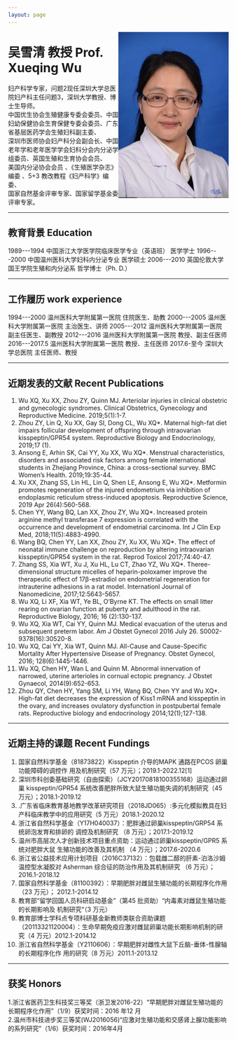 ```yaml
---
layout: page
---
```


<img style="float: right;" src="assets/图片1.png" width="50%" height="50%" />

# 吴雪清 教授 Prof. Xueqing Wu

   妇产科学专家，问题2现任深圳大学总医院妇产科主任问题3，深圳大学教授、博士生导师。<br>
 中国优生协会生殖健康专委会委员、中国妇幼保健协会生育保健专委会委员、广东省基层医药学会生殖妇科副主委、<br>
 深圳市医师协会妇产科分会副会长、中国老年学和老年医学学会妇科分会内分泌学组委员、英国生殖和生育协会会员、<br>
 美国内分泌协会会员 、《生殖医学杂志》编委 、5+3 教改教程《妇产科学》编委、<br>
 国家自然基金评审专家、国家留学基金委评审专家。

***

## 教育背景 Education

1989---1994 中国浙江大学医学院临床医学专业（英语班） 医学学士
1996---2000 中国温州医科大学妇科内分泌专业 医学硕士
2006---2010 英国伦敦大学国王学院生殖和内分泌系 哲学博士（Ph. D.）

***

## 工作履历 work experience

1994---2000   温州医科大学附属第一医院 住院医生、助教
2000---2005   温州医科大学附属第一医院 主治医生、讲师
2005---2012   温州医科大学附属第一医院 副主任医生、副教授
2012---2016   温州医科大学附属第一医院 教授、副主任医师
2016---2017.5 温州医科大学附属第一医院 教授、主任医师
2017.6-至今   深圳大学总医院 主任医师、教授

***

## 近期发表的文献 Recent Publications 

1. Wu XQ, Xu XX, Zhou ZY, Quinn MJ. Arteriolar injuries in clinical obstetric and gynecologic syndromes. Clinical Obstetrics, Gynecology and Reproductive Medicine. 2019;5(1):1-7.
2. Zhou ZY, Lin Q, Xu XX, Gay SI, Dong CL, Wu XQ*. Maternal high-fat diet impairs follicular development of offspring through intraovarian kisspeptin/GPR54 system. Reproductive Biology and Endocrinology, 2019;17 (1).
3. Ansong E, Arhin SK, Cai YY, Xu XX, Wu XQ*. Menstrual characteristics, disorders and associated risk factors among female international students in Zhejiang Province, China: a cross-sectional survey. BMC Women’s Health. 2019;19:35-44.
4. Xu XX, Zhang SS, Lin HL, Lin Q, Shen LE, Ansong E, Wu XQ*. Metformin promotes regeneration of the injured endometrium via inhibition of endoplasmic reticulum stress-induced apoptosis. Reproductive Science, 2019 Apr 26(4):560-568.
5. Chen YY, Wang BQ, Lan XX, Zhou ZY, Wu XQ*. Increased protein arginine methyl transferase 7 expression is correlated with the occurrence and development of endometrial carcinoma. Int J Clin Exp Med, 2018;11(5):4883-4990.
6. Wang BQ, Chen YY, Lan XX, Zhou ZY, Xu XX, Wu XQ*. The effect of neonatal immune challenge on reproduction by altering intraovarian kisspeptin/GPR54 system in the rat. Reprod Toxicol 2017;74:40-47.
7. Zhang SS, Xia WT, Xu J, Xu HL, Lu CT, Zhao YZ, Wu XQ*. Theree-dimensional structure micelles of heparin-poloxamer improve the therapeutic effect of 17β-estradiol on endometrial regeneration for intrauterine adhesions in a rat model. Internationl Journal of Nanomedicine, 2017;12:5643-5657.
8. Wu XQ, Li XF, Xia WT, Ye BL, O’Byrne KT. The effects on small litter rearing on ovarian function at puberty and adulthood in the rat. Reproductive Biology, 2016; 16 (2):130-137.
9. Wu XQ, Xia WT, Cai YY, Quinn MJ. Medical evacuation of the uterus and subsequent preterm labor. Am J Obstet Gynecol 2016 July 26. S0002-9378(16):30520-8.
10. Wu XQ, Cai YY, Xia WT, Quinn MJ. All-Cause and Cause-Specific Mortality After Hypertensive Disease of Pregnancy. Obstet Gynecol, 2016; 128(6):1445-1446.
11. Wu XQ, Chen HY, Wan L and Quinn M. Abnormal innervation of narrowed, uterine arterioles in cornual ectopic pregnancy. J Obstet Gynaecol, 2014(9):652-653.
12. Zhou QY, Chen HY, Yang SM, Li YH, Wang BQ, Chen YY and Wu XQ*. High-fat diet decreases the expression of Kiss1 mRNA and kisspeptin in the ovary, and increases ovulatory dysfunction in postpubertal female rats. Reproductive biology and endocrinology 2014;12(1);127-138.

***

## 近期主持的课题 Recent Fundings

1. 国家⾃然科学基金（81873822）Kisspeptin 介导的MAPK 通路在PCOS 卵巢功能障碍的调控作 ⽤及机制研究（57 万元）；2019.1-2022.12[1]
2. 深圳市科创委基础研究（⾃由探索）（JCY20170818100355168）运动通过卵巢 kisspeptin/GPR54 系统改善肥胖所致⼤⿏⽣殖功能失调的机制研究（45 万元）；2018.1-2019.12
3. .广东省临床教育基地教学改⾰研究项目（2018JD065）:多元化模拟教具在妇产科临床教学中的应⽤研究（5 万元）2018.1-2020.12
4. 浙江省⾃然科学基⾦（Y17H040037）：肥胖通过卵巢kisspeptin/GRP54 系统卵泡发育和排卵的 调控及机制研究 （8 万元）；2017.1-2019.12
5. 温州市⾼层次⼈才创新技术项目重点资助：运动通过卵巢kisspeptin/GPR5 系统对肥胖⼤⿏ ⽣殖功能的改善及其机制 （4 万元）；2017.6-2020.6
6. 浙江省公益技术应⽤计划项目（2016C37132）：包载雌⼆醇的肝素-泊洛沙姆温控型⽔凝胶对 Asherman 综合征的防治作⽤及其机制研究 （6 万元）； 2016.1-2018.12
7. 国家⾃然科学基⾦（81100392）：早期肥胖对雌⿏⽣殖功能的⻓期程序化作⽤（23 万元）； 2012.1-2014.12
8. 教育部“留学回国⼈员科研启动基⾦”（第45 批资助）“内毒素对雌⿏⽣殖功能的⻓期影响及 机制研究“（3 万元）
9. 教育部博⼠学科点专项科研基⾦新教师类联合资助课题（20113321120004）：⽣命早期免疫应激对雌⿏卵巢功能⻓期影响机制的研究（4 万元）2012.1-2014.12
10. 浙江省⾃然科学基金（Y2110606）：早期肥胖对雌性⼤⿏下丘脑-垂体-性腺轴的⻓期程序化作 ⽤的研究（8 万元）2011.1-2013.12

***

## 获奖 Honors

1.浙江省医药卫生科技奖三等奖（浙卫发2016-22）“早期肥胖对雌鼠生殖功能的长期程序化作用”（1/9）获奖时间：2016 年12 月 <br>
2.温州市科技进步奖三等奖(WJ2016056)“应激对生殖功能和交感肾上腺功能影响的系列研究”（1/6）获奖时间：2016年4月 <br>
